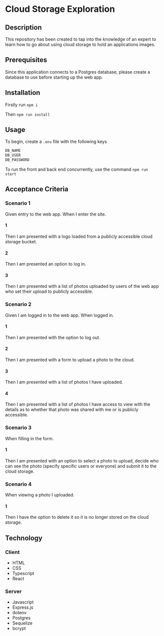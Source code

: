 # Cloud Storage Exploration

## Description
This repository has been created to tap into the knowledge of an expert to learn how to go about using cloud storage to hold an applications images.

## Prerequisites
Since this application connects to a Postgres database, please create a database to use before starting up the web app.

## Installation
Firstly run
`npm i`

Then
`npm run install`

## Usage
To begin, create a `.env` file with the following keys
```bash
DB_NAME
DB_USER
DB_PASSWORD
```

To run the front and back end concurrently, use the command
`npm run start` 

## Acceptance Criteria
### Scenario 1
Given entry to the web app.
When I enter the site.

#### 1
Then I am presented with a logo loaded from a publicly accessible cloud storage bucket.

#### 2
Then I am presented an option to log in.

#### 3
Then I am presented with a list of photos uploaded by users of the web app who set their upload to publicly accessible.

### Scenario 2 
Given I am logged in to the web app.
When logged in.

#### 1 
Then I am presented with the option to log out.

#### 2
Then I am presented with a form to upload a photo to the cloud.

#### 3
Then I am presented with a list of photos I have uploaded.

#### 4 
Then I am presented with a list of photos I have access to view with the details as to whether that photo was shared with me or is publicly accessible.

### Scenario 3
When filling in the form.

#### 1
Then I am presented with an option to select a photo to upload, decide who can see the photo (specify specific users or everyone) and submit it to the cloud storage.

### Scenario 4
When viewing a photo I uploaded.

#### 1
Then I have the option to delete it so it is no longer stored on the cloud storage.

## Technology
### Client
- HTML
- CSS
- Typescript
- React

### Server
- Javascript
- Express.js
- dotenv
- Postgres
- Sequelize
- bcrypt